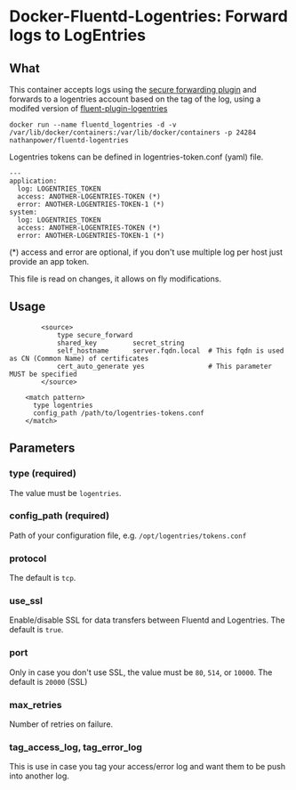 # Docker-Fluentd-Logentries: Forward logs to LogEntries

## What

This container accepts logs using the [secure forwarding plugin](http://docs.fluentd.org/articles/in_secure_forward) and forwards to a logentries account based on the tag of the log, using a modifed version of [fluent-plugin-logentries](https://github.com/Woorank/fluent-plugin-logentries)

```
docker run --name fluentd_logentries -d -v /var/lib/docker/containers:/var/lib/docker/containers -p 24284 nathanpower/fluentd-logentries
``` 

Logentries tokens can be defined in logentries-token.conf (yaml) file.

```
--- 
application: 
  log: LOGENTRIES_TOKEN
  access: ANOTHER-LOGENTRIES-TOKEN (*)
  error: ANOTHER-LOGENTRIES-TOKEN-1 (*)
system: 
  log: LOGENTRIES_TOKEN
  access: ANOTHER-LOGENTRIES-TOKEN (*)
  error: ANOTHER-LOGENTRIES-TOKEN-1 (*)
```
(*) access and error are optional, if you don't use multiple log per host just provide an app token.

This file is read on changes, it allows on fly modifications.

## Usage

```
		<source>
			type secure_forward
			shared_key         secret_string
			self_hostname      server.fqdn.local  # This fqdn is used as CN (Common Name) of certificates
			cert_auto_generate yes                # This parameter MUST be specified
		</source>

    <match pattern>
      type logentries
      config_path /path/to/logentries-tokens.conf
    </match>
```

## Parameters

### type (required)
The value must be `logentries`.

### config_path (required)
Path of your configuration file, e.g. `/opt/logentries/tokens.conf`

### protocol
The default is `tcp`.

### use_ssl
Enable/disable SSL for data transfers between Fluentd and Logentries. The default is `true`.

### port
Only in case you don't use SSL, the value must be `80`, `514`, or `10000`. The default is `20000` (SSL)

### max_retries
Number of retries on failure.

### tag_access_log, tag_error_log
This is use in case you tag your access/error log and want them to be push into another log.
